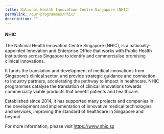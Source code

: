 ```yaml
---
title: National Health Innovation Centre Singapore (NHIC)
permalink: /our-programmes/nhic/
description: ""
---
```


#### NHIC

The National Health Innovation Centre Singapore (NHIC), is a nationally-appointed Innovation and Enterprise Office that works with Public Health Institutions across Singapore to identify and commercialise promising clinical innovations. 

It funds the translation and development of medical innovations from Singapore’s clinical sector, and provide strategic guidance and connection to industry partners, accelerating the pathway to impact in healthcare. NHIC programmes catalyse the translation of clinical innovations towards commercially viable products that benefit patients and healthcare. 

Established since 2014, it has supported many projects and companies in the development and implementation of innovative medical technologies and services, improving the standard of healthcare in Singapore and beyond. 

For more information, please visit https://www.nhic.sg